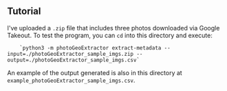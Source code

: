 ## Tutorial 

I've uploaded a `.zip` file that includes three photos downloaded via Google Takeout. To test the program, you can `cd` into this directory and execute: 

		`python3 -m photoGeoExtractor extract-metadata --input=./photoGeoExtractor_sample_imgs.zip --output=./photoGeoExtractor_sample_imgs.csv`

An example of the output generated is also in this directory at `example_photoGeoExtractor_sample_imgs.csv`. 